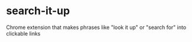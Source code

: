 # search-it-up
Chrome extension that makes phrases like "look it up" or "search for" into clickable links

